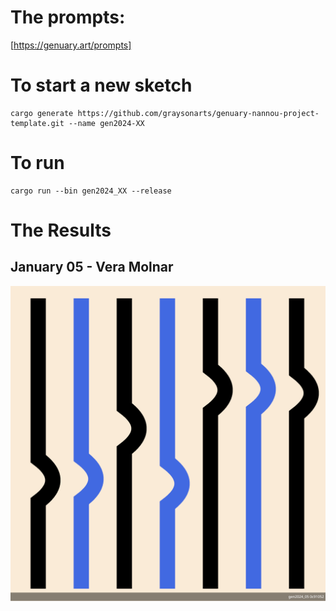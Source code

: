 # The prompts:

[https://genuary.art/prompts]

# To start a new sketch

```shell
cargo generate https://github.com/graysonarts/genuary-nannou-project-template.git --name gen2024-XX
```

# To run

```shell
cargo run --bin gen2024_XX --release
```

# The Results

## January 05 - Vera Molnar

![](https://github.com/graysonarts/genuary2024/blob/7e310ab879437ae975b9bea3d15e882d44571b76/output/gen2025_05.png)
